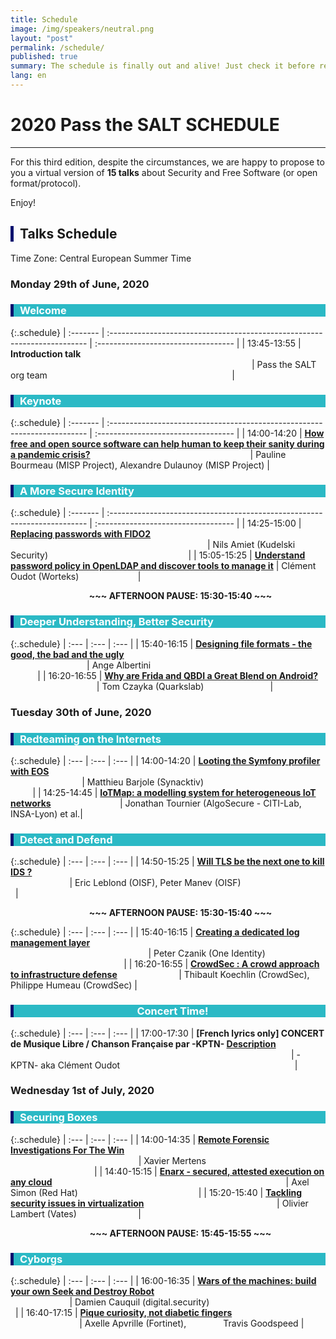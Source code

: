 ```yaml
---
title: Schedule
image: /img/speakers/neutral.png
layout: "post"
permalink: /schedule/
published: true
summary: The schedule is finally out and alive! Just check it before registering to the event :)
lang: en
---
```


# 2020 Pass the SALT SCHEDULE

---

For this third edition, despite the circumstances, we are happy to propose to you a virtual version of **15 talks** about Security and Free Software (or open format/protocol). 

Enjoy!

<div style="border-left: 5px solid #07116e; padding-left: 10px"> <h2>Talks Schedule</h2></div>

Time Zone: Central European Summer Time

### **Monday 29th of June, 2020**

<div style="border-left: 5px solid #07116e; color: white; background-color: #2bb9c5; padding-left: 10px"> <h3> Welcome </h3></div>

{:.schedule}
| :-------  | :------------------------------------------------------------------------   | :----------------------------------         |
| 13:45-13:55 | **Introduction talk** &nbsp; &nbsp; &nbsp; &nbsp; &nbsp; &nbsp; &nbsp; &nbsp; &nbsp; &nbsp; &nbsp; &nbsp; &nbsp; &nbsp; &nbsp; &nbsp; &nbsp; &nbsp; &nbsp; &nbsp; &nbsp; &nbsp; &nbsp; &nbsp; &nbsp; &nbsp; &nbsp; &nbsp; &nbsp; &nbsp; &nbsp; &nbsp; &nbsp; &nbsp; &nbsp; &nbsp; &nbsp; &nbsp; &nbsp; &nbsp; &nbsp; &nbsp; &nbsp; &nbsp; &nbsp; &nbsp; &nbsp; &nbsp; &nbsp; &nbsp; &nbsp; &nbsp; &nbsp; &nbsp; &nbsp; &nbsp; &nbsp; &nbsp; &nbsp; &nbsp; &nbsp; &nbsp; &nbsp; &nbsp; &nbsp; &nbsp; &nbsp; &nbsp; &nbsp; &nbsp; &nbsp; &nbsp; &nbsp; &nbsp; &nbsp; &nbsp; &nbsp; &nbsp; &nbsp; &nbsp; &nbsp; &nbsp; &nbsp; &nbsp; &nbsp; &nbsp; &nbsp; &nbsp; &nbsp; &nbsp; &nbsp; &nbsp; &nbsp; &nbsp; &nbsp; &nbsp; &nbsp; &nbsp; | Pass the SALT org team &nbsp; &nbsp; &nbsp; &nbsp; &nbsp; &nbsp; &nbsp; &nbsp; &nbsp; &nbsp; &nbsp; &nbsp; &nbsp; &nbsp; &nbsp; &nbsp; &nbsp; &nbsp; &nbsp; &nbsp; &nbsp; &nbsp; &nbsp; &nbsp; &nbsp; &nbsp; &nbsp; &nbsp; &nbsp; &nbsp; &nbsp; &nbsp; &nbsp; &nbsp; &nbsp; &nbsp; &nbsp; |

<div style="border-left: 5px solid #07116e; color: white; background-color: #2bb9c5; padding-left: 10px"> <h3> Keynote </h3></div>

{:.schedule}
| :-------  | :------------------------------------------------------------------------   | :----------------------------------         |
| 14:00-14:20 | **[How free and open source software can help human to keep their sanity during a pandemic crisis?](/talks/116.html)**  &nbsp; &nbsp; &nbsp; &nbsp; &nbsp; &nbsp; &nbsp; &nbsp; &nbsp; &nbsp; &nbsp; &nbsp; &nbsp; &nbsp; &nbsp; &nbsp; &nbsp; &nbsp; &nbsp; &nbsp; &nbsp; &nbsp; &nbsp; &nbsp; &nbsp; &nbsp; &nbsp; &nbsp; &nbsp; &nbsp; &nbsp; &nbsp; | Pauline Bourmeau (MISP Project), Alexandre Dulaunoy (MISP Project) |

<div style="border-left: 5px solid #07116e; color: white; background-color: #2bb9c5; padding-left: 10px"> <h3> A More Secure Identity </h3></div>

{:.schedule}
| :-------  | :------------------------------------------------------------------------   | :----------------------------------         |
| 14:25-15:00 | **[Replacing passwords with FIDO2](/talks/127.html)**  &nbsp; &nbsp; &nbsp; &nbsp; &nbsp; &nbsp; &nbsp; &nbsp; &nbsp; &nbsp; &nbsp; &nbsp; &nbsp; &nbsp; &nbsp; &nbsp; &nbsp; &nbsp; &nbsp; &nbsp; &nbsp; &nbsp; &nbsp; &nbsp; &nbsp; &nbsp; &nbsp; &nbsp; &nbsp; &nbsp; &nbsp; &nbsp; &nbsp; &nbsp; &nbsp; &nbsp; &nbsp; &nbsp; &nbsp; &nbsp; &nbsp; &nbsp; &nbsp; &nbsp;  &nbsp; &nbsp; &nbsp; &nbsp; &nbsp;  &nbsp; &nbsp; &nbsp; &nbsp; &nbsp; &nbsp; &nbsp; &nbsp; &nbsp; &nbsp; &nbsp; &nbsp; &nbsp; &nbsp; &nbsp; &nbsp; &nbsp; &nbsp; &nbsp; &nbsp; &nbsp; &nbsp; &nbsp; &nbsp; &nbsp; &nbsp; | Nils Amiet (Kudelski Security)  &nbsp; &nbsp; &nbsp; &nbsp; &nbsp; &nbsp; &nbsp; &nbsp; &nbsp; &nbsp; &nbsp; &nbsp; &nbsp; &nbsp; &nbsp; &nbsp; &nbsp; &nbsp; &nbsp; &nbsp; &nbsp; &nbsp; &nbsp; &nbsp; &nbsp; &nbsp; &nbsp; &nbsp; |
| 15:05-15:25 | **[Understand password policy in OpenLDAP and discover tools to manage it](/talks/118.html)** | Clément Oudot (Worteks)  &nbsp; &nbsp; &nbsp; &nbsp; &nbsp; &nbsp; &nbsp; &nbsp; &nbsp; &nbsp; &nbsp; &nbsp;|

<div style="padding-left:40px"><div style="text-align: center; font-weight: bold">~~~ AFTERNOON PAUSE: 15:30-15:40 ~~~</div></div>

<div style="border-left: 5px solid #07116e; color: white; background-color: #2bb9c5; padding-left: 10px"> <h3> Deeper Understanding, Better Security </h3></div>

{:.schedule}
| :---  | :---   | :---         |
| 15:40-16:15 | **[Designing file formats - the good, the bad and the ugly](/talks/105.html)**  &nbsp; &nbsp; &nbsp; &nbsp; &nbsp; &nbsp; &nbsp; &nbsp; &nbsp; &nbsp; &nbsp; &nbsp; &nbsp; &nbsp; &nbsp; &nbsp; &nbsp; &nbsp; &nbsp; &nbsp; &nbsp; &nbsp; &nbsp; &nbsp; &nbsp; &nbsp; &nbsp; &nbsp; &nbsp; &nbsp; &nbsp; &nbsp; &nbsp; &nbsp; &nbsp; &nbsp; &nbsp; &nbsp; &nbsp; &nbsp; &nbsp; &nbsp; &nbsp; &nbsp; &nbsp; &nbsp; &nbsp; &nbsp; &nbsp; &nbsp; &nbsp; &nbsp; &nbsp; &nbsp; &nbsp; &nbsp;| Ange Albertini  &nbsp; &nbsp; &nbsp; &nbsp; &nbsp; &nbsp; &nbsp; &nbsp; &nbsp; &nbsp; &nbsp; &nbsp; &nbsp; &nbsp; &nbsp;  &nbsp; &nbsp; &nbsp; &nbsp; &nbsp; &nbsp; &nbsp; &nbsp; &nbsp; &nbsp; &nbsp; &nbsp; &nbsp; &nbsp; &nbsp; &nbsp; &nbsp; &nbsp; &nbsp; &nbsp; &nbsp; &nbsp; &nbsp;  &nbsp; &nbsp; &nbsp;|
| 16:20-16:55 | **[Why are Frida and QBDI a Great Blend on Android?](/talks/115.html)**  &nbsp; &nbsp; &nbsp; &nbsp; &nbsp; &nbsp; &nbsp; &nbsp; &nbsp; &nbsp; &nbsp; &nbsp; &nbsp; &nbsp; &nbsp; &nbsp; &nbsp; &nbsp; &nbsp;| Tom Czayka (Quarkslab)  &nbsp; &nbsp; &nbsp; &nbsp; &nbsp; &nbsp; &nbsp; &nbsp; &nbsp; &nbsp; &nbsp; &nbsp; &nbsp; |

### **Tuesday 30th of June, 2020**

<div style="border-left: 5px solid #07116e; color: white; background-color: #2bb9c5; padding-left: 10px"> <h3> Redteaming on the Internets </h3></div>

{:.schedule}
| :---  | :---   | :---         |
| 14:00-14:20 | **[Looting the Symfony profiler with EOS](/talks/125.html)** &nbsp; &nbsp; &nbsp; &nbsp; &nbsp; &nbsp; &nbsp; &nbsp; &nbsp; &nbsp; &nbsp; &nbsp; &nbsp; &nbsp; &nbsp; &nbsp; &nbsp; &nbsp; &nbsp; &nbsp; &nbsp; &nbsp; &nbsp; &nbsp; &nbsp; &nbsp; &nbsp; &nbsp; &nbsp; &nbsp; &nbsp; &nbsp; &nbsp; &nbsp; &nbsp; &nbsp; &nbsp; &nbsp; &nbsp; &nbsp; &nbsp; &nbsp; &nbsp; &nbsp; &nbsp; &nbsp; &nbsp; &nbsp; &nbsp; &nbsp; &nbsp; &nbsp; &nbsp; &nbsp; &nbsp; &nbsp; &nbsp; &nbsp; &nbsp; &nbsp; &nbsp; &nbsp; &nbsp; &nbsp; &nbsp; &nbsp; &nbsp; &nbsp; &nbsp; &nbsp; &nbsp;| Matthieu Barjole (Synacktiv)  &nbsp; &nbsp; &nbsp; &nbsp; &nbsp; &nbsp; &nbsp; &nbsp; &nbsp; &nbsp; &nbsp; &nbsp; &nbsp; &nbsp; &nbsp; &nbsp; &nbsp; &nbsp; &nbsp; &nbsp; &nbsp; &nbsp; &nbsp; &nbsp; &nbsp; &nbsp; &nbsp; &nbsp;  &nbsp;|
| 14:25-14:45 | **[IoTMap: a modelling system for heterogeneous IoT networks](/talks/129.html)**  &nbsp; &nbsp; &nbsp; &nbsp; &nbsp; &nbsp; &nbsp; &nbsp; &nbsp; &nbsp; &nbsp; &nbsp; &nbsp; &nbsp;| Jonathan Tournier (AlgoSecure - CITI-Lab, INSA-Lyon) et al.|

<div style="border-left: 5px solid #07116e; color: white; background-color: #2bb9c5; padding-left: 10px"> <h3> Detect and Defend </h3></div>

{:.schedule}
| :---  | :---   | :---         |
| 14:50-15:25 | **[Will TLS be the next one to kill IDS ?](/talks/122.html)**  &nbsp; &nbsp; &nbsp; &nbsp; &nbsp; &nbsp; &nbsp; &nbsp; &nbsp; &nbsp; &nbsp; &nbsp; &nbsp; &nbsp; &nbsp; &nbsp; &nbsp; &nbsp; &nbsp; &nbsp; &nbsp; &nbsp; &nbsp; &nbsp; &nbsp; &nbsp; &nbsp; &nbsp; &nbsp; &nbsp; &nbsp; &nbsp; &nbsp; &nbsp; &nbsp; &nbsp; &nbsp; &nbsp; &nbsp; &nbsp; &nbsp; &nbsp; &nbsp; &nbsp; &nbsp; &nbsp; &nbsp; &nbsp; &nbsp; &nbsp; &nbsp; &nbsp; &nbsp; &nbsp; &nbsp; &nbsp; &nbsp; &nbsp; &nbsp; &nbsp; &nbsp; &nbsp; &nbsp; &nbsp; &nbsp; &nbsp; &nbsp; &nbsp; &nbsp; &nbsp; &nbsp; | Eric Leblond (OISF), Peter Manev (OISF) &nbsp; &nbsp; &nbsp; &nbsp; &nbsp; &nbsp; &nbsp; &nbsp; &nbsp; &nbsp; &nbsp; &nbsp; &nbsp; &nbsp; &nbsp; &nbsp; &nbsp; &nbsp; |

<div style="padding-left:40px"><div style="text-align: center; font-weight: bold">~~~ AFTERNOON PAUSE: 15:30-15:40 ~~~</div></div>

{:.schedule}
| :---  | :---   | :---         |
| 15:40-16:15 | **[Creating a dedicated log management layer](/talks/123.html)**  &nbsp; &nbsp; &nbsp; &nbsp; &nbsp; &nbsp; &nbsp; &nbsp; &nbsp; &nbsp; &nbsp; &nbsp; &nbsp; &nbsp; &nbsp; &nbsp; &nbsp; &nbsp; &nbsp; &nbsp; &nbsp; &nbsp; &nbsp; &nbsp; &nbsp; &nbsp; &nbsp; &nbsp; &nbsp; &nbsp; &nbsp; &nbsp; &nbsp; &nbsp; &nbsp; &nbsp; &nbsp; &nbsp; &nbsp; &nbsp; &nbsp; &nbsp; &nbsp; &nbsp; &nbsp; &nbsp; &nbsp; &nbsp; &nbsp; &nbsp; &nbsp; &nbsp; &nbsp; &nbsp; &nbsp; &nbsp; &nbsp; &nbsp; &nbsp; &nbsp; &nbsp; &nbsp; &nbsp; &nbsp; &nbsp; &nbsp; &nbsp; &nbsp; &nbsp; &nbsp; &nbsp; &nbsp; &nbsp; &nbsp;  &nbsp; | Peter Czanik (One Identity)  &nbsp; &nbsp; &nbsp; &nbsp; &nbsp; &nbsp; &nbsp; &nbsp; &nbsp; &nbsp; &nbsp; &nbsp; &nbsp; &nbsp; &nbsp; &nbsp; &nbsp; &nbsp; &nbsp; &nbsp; &nbsp; &nbsp; &nbsp; &nbsp; &nbsp; &nbsp; &nbsp; &nbsp; &nbsp; &nbsp; &nbsp; &nbsp; &nbsp; &nbsp; &nbsp;  |
| 16:20-16:55 | **[CrowdSec : A crowd approach to infrastructure defense](/talks/126.html)**  &nbsp; &nbsp; &nbsp; &nbsp; &nbsp; &nbsp; &nbsp; &nbsp; &nbsp; &nbsp; &nbsp; &nbsp; | Thibault Koechlin (CrowdSec), Philippe Humeau (CrowdSec) |

<div style="border-left: 5px solid #07116e; color: white; background-color: #2bb9c5; padding-left: 10px"> <h3><center> Concert Time!</center> </h3></div>

{:.schedule}
| :---  | :---   | :---         |
| 17:00-17:30 | **[French lyrics only] CONCERT de Musique Libre / Chanson Française par -KPTN- [Description](/talks/130.html)**  &nbsp; &nbsp; &nbsp; &nbsp; &nbsp; &nbsp; &nbsp; &nbsp; &nbsp; &nbsp; &nbsp; &nbsp; &nbsp; &nbsp; &nbsp; &nbsp; &nbsp; &nbsp; &nbsp; &nbsp; &nbsp; &nbsp; &nbsp; &nbsp; &nbsp; &nbsp; &nbsp; &nbsp; &nbsp; &nbsp; &nbsp; &nbsp; &nbsp; &nbsp; &nbsp; &nbsp; &nbsp; &nbsp; &nbsp; &nbsp; &nbsp; &nbsp; &nbsp; &nbsp; &nbsp; &nbsp; &nbsp; &nbsp; &nbsp; &nbsp; &nbsp; &nbsp; &nbsp; &nbsp; &nbsp; &nbsp; &nbsp; &nbsp; &nbsp; &nbsp; &nbsp; &nbsp; &nbsp; &nbsp; &nbsp; &nbsp; &nbsp; | -KPTN- aka Clément Oudot  &nbsp; &nbsp; &nbsp; &nbsp; &nbsp; &nbsp; &nbsp; &nbsp; &nbsp; &nbsp; &nbsp; &nbsp; &nbsp; &nbsp; &nbsp; &nbsp; &nbsp; &nbsp; &nbsp; &nbsp; &nbsp; &nbsp; &nbsp; &nbsp; &nbsp; &nbsp; &nbsp; &nbsp; &nbsp; &nbsp; &nbsp; &nbsp; &nbsp; &nbsp; &nbsp;  |


### **Wednesday 1st of July, 2020**

<div style="border-left: 5px solid #07116e; color: white; background-color: #2bb9c5; padding-left: 10px"> <h3> Securing Boxes </h3></div>

{:.schedule}
| :---  | :---   | :---         |
| 14:00-14:35 | **[Remote Forensic Investigations For The Win](/talks/112.html)**  &nbsp; &nbsp; &nbsp; &nbsp; &nbsp; &nbsp; &nbsp; &nbsp; &nbsp; &nbsp; &nbsp; &nbsp; &nbsp; &nbsp; &nbsp; &nbsp; &nbsp; &nbsp; &nbsp; &nbsp; &nbsp; &nbsp; &nbsp; &nbsp; &nbsp; &nbsp; &nbsp; &nbsp; &nbsp; &nbsp; &nbsp; &nbsp; &nbsp; &nbsp; &nbsp; &nbsp; &nbsp; &nbsp; &nbsp; &nbsp; &nbsp; &nbsp; &nbsp; &nbsp; &nbsp; &nbsp; &nbsp; &nbsp; &nbsp; &nbsp; &nbsp; &nbsp; &nbsp; &nbsp; &nbsp; &nbsp; &nbsp; &nbsp; &nbsp; &nbsp; &nbsp; &nbsp; &nbsp; &nbsp; &nbsp; &nbsp; | Xavier Mertens  &nbsp; &nbsp; &nbsp; &nbsp; &nbsp; &nbsp; &nbsp; &nbsp; &nbsp; &nbsp; &nbsp; &nbsp; &nbsp; &nbsp; &nbsp; &nbsp; &nbsp; &nbsp; &nbsp; &nbsp; &nbsp; &nbsp; &nbsp; &nbsp; &nbsp; &nbsp; &nbsp; &nbsp; &nbsp; &nbsp; &nbsp;  &nbsp;  &nbsp; &nbsp; &nbsp; &nbsp; &nbsp; &nbsp; &nbsp; &nbsp; &nbsp; |
| 14:40-15:15 | **[Enarx - secured, attested execution on any cloud](/talks/128.html)** &nbsp; &nbsp; &nbsp; &nbsp; &nbsp; &nbsp; &nbsp; &nbsp; &nbsp; &nbsp; &nbsp; &nbsp; &nbsp; &nbsp; &nbsp; &nbsp; &nbsp; &nbsp; &nbsp; &nbsp; &nbsp; &nbsp; &nbsp; &nbsp; &nbsp; &nbsp; &nbsp; &nbsp; &nbsp; &nbsp; &nbsp; &nbsp; &nbsp; &nbsp; &nbsp; &nbsp; &nbsp; &nbsp; &nbsp; &nbsp; &nbsp; &nbsp; &nbsp; &nbsp; &nbsp; &nbsp; &nbsp; | Axel Simon (Red Hat) &nbsp; &nbsp; &nbsp; &nbsp; &nbsp; &nbsp; &nbsp; &nbsp; &nbsp; &nbsp; &nbsp; &nbsp; &nbsp; &nbsp; &nbsp; &nbsp; &nbsp; &nbsp; &nbsp; &nbsp; &nbsp; &nbsp; &nbsp; &nbsp;  |
| 15:20-15:40 | **[Tackling security issues in virtualization](/talks/113.html)**  &nbsp; &nbsp; &nbsp; &nbsp; &nbsp; &nbsp; &nbsp; &nbsp; &nbsp; &nbsp; &nbsp; &nbsp; &nbsp; &nbsp; &nbsp; &nbsp; &nbsp; &nbsp; &nbsp; &nbsp; &nbsp; &nbsp; &nbsp; &nbsp; &nbsp; &nbsp; &nbsp;| Olivier Lambert (Vates)  &nbsp; &nbsp; &nbsp; &nbsp; &nbsp; &nbsp; &nbsp; &nbsp; &nbsp; &nbsp; &nbsp; &nbsp; |

<div style="padding-left:40px"><div style="text-align: center; font-weight: bold">~~~ AFTERNOON PAUSE: 15:45-15:55 ~~~</div></div>

<div style="border-left: 5px solid #07116e; color: white; background-color: #2bb9c5; padding-left: 10px"> <h3> Cyborgs </h3></div>

{:.schedule}
| :---  | :---   | :---         |
| 16:00-16:35 | **[Wars of the machines: build your own Seek and Destroy Robot](/talks/121.html)**  &nbsp; &nbsp; &nbsp; &nbsp; &nbsp; &nbsp; &nbsp; &nbsp; &nbsp; &nbsp; &nbsp; &nbsp; &nbsp; &nbsp; &nbsp; &nbsp; &nbsp; &nbsp; &nbsp; &nbsp; &nbsp; &nbsp; &nbsp; &nbsp; &nbsp; &nbsp; &nbsp; &nbsp; &nbsp; &nbsp; &nbsp; &nbsp; &nbsp; &nbsp; &nbsp; &nbsp; &nbsp; &nbsp; &nbsp; &nbsp; &nbsp; &nbsp; &nbsp; &nbsp; &nbsp; &nbsp;  | Damien Cauquil (digital.security)   &nbsp; &nbsp; &nbsp; &nbsp; &nbsp; &nbsp; &nbsp; &nbsp; &nbsp; &nbsp; &nbsp; &nbsp; &nbsp; &nbsp; &nbsp; &nbsp; &nbsp; &nbsp; &nbsp; &nbsp; &nbsp; &nbsp; &nbsp; &nbsp; |
| 16:40-17:15 | **[Pique curiosity, not diabetic fingers](/talks/119.html)**  &nbsp; &nbsp; &nbsp; &nbsp; &nbsp; &nbsp; &nbsp; &nbsp; &nbsp; &nbsp; &nbsp; &nbsp; &nbsp; &nbsp; &nbsp; &nbsp; &nbsp; &nbsp; &nbsp; &nbsp; &nbsp; &nbsp; &nbsp; &nbsp; &nbsp; &nbsp; &nbsp; &nbsp; &nbsp; &nbsp; &nbsp; &nbsp; &nbsp; | Axelle Apvrille (Fortinet), &nbsp; &nbsp; &nbsp; &nbsp; &nbsp; &nbsp; &nbsp; Travis Goodspeed |
